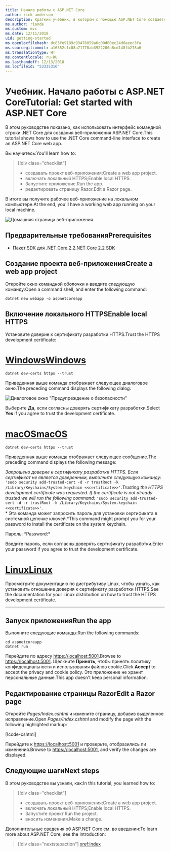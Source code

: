 ```yaml
---
title: Начало работы с ASP.NET Core
author: rick-anderson
description: Краткий учебник, в котором с помощью ASP.NET Core создается и запускается простое приложение Hello World.
ms.author: riande
ms.custom: mvc
ms.date: 12/11/2018
uid: getting-started
ms.openlocfilehash: dc85fe9189c93476859a6c00d60ec24d6eeec3fa
ms.sourcegitcommit: a16352c1c88a71770ab3922200a8cd148fb278a6
ms.translationtype: HT
ms.contentlocale: ru-RU
ms.lasthandoff: 12/13/2018
ms.locfileid: "53335316"
---
```

# <a name="tutorial-get-started-with-aspnet-core"></a><span data-ttu-id="5fa69-103">Учебник. Начало работы с ASP.NET Core</span><span class="sxs-lookup"><span data-stu-id="5fa69-103">Tutorial: Get started with ASP.NET Core</span></span>

<span data-ttu-id="5fa69-104">В этом руководстве показано, как использовать интерфейс командной строки .NET Core для создания веб-приложения ASP.NET Core.</span><span class="sxs-lookup"><span data-stu-id="5fa69-104">This tutorial shows how to use the .NET Core command-line interface to create an ASP.NET Core web app.</span></span>

<span data-ttu-id="5fa69-105">Вы научитесь:</span><span class="sxs-lookup"><span data-stu-id="5fa69-105">You'll learn how to:</span></span>

> [!div class="checklist"]
> * <span data-ttu-id="5fa69-106">создавать проект веб-приложения;</span><span class="sxs-lookup"><span data-stu-id="5fa69-106">Create a web app project.</span></span>
> * <span data-ttu-id="5fa69-107">включать локальный HTTPS;</span><span class="sxs-lookup"><span data-stu-id="5fa69-107">Enable local HTTPS.</span></span>
> * <span data-ttu-id="5fa69-108">Запустите приложение.</span><span class="sxs-lookup"><span data-stu-id="5fa69-108">Run the app.</span></span>
> * <span data-ttu-id="5fa69-109">редактировать страницу Razor.</span><span class="sxs-lookup"><span data-stu-id="5fa69-109">Edit a Razor page.</span></span>

<span data-ttu-id="5fa69-110">В итоге вы получите рабочее веб-приложение на локальном компьютере.</span><span class="sxs-lookup"><span data-stu-id="5fa69-110">At the end, you'll have a working web app running on your local machine.</span></span>

![Домашняя страница веб-приложения](_static/home-page.png)

## <a name="prerequisites"></a><span data-ttu-id="5fa69-112">Предварительные требования</span><span class="sxs-lookup"><span data-stu-id="5fa69-112">Prerequisites</span></span>

* [<span data-ttu-id="5fa69-113">Пакет SDK для .NET Core 2.2</span><span class="sxs-lookup"><span data-stu-id="5fa69-113">.NET Core 2.2 SDK</span></span>](https://www.microsoft.com/net/download/all)

## <a name="create-a-web-app-project"></a><span data-ttu-id="5fa69-114">Создание проекта веб-приложения</span><span class="sxs-lookup"><span data-stu-id="5fa69-114">Create a web app project</span></span>

<span data-ttu-id="5fa69-115">Откройте окно командной оболочки и введите следующую команду:</span><span class="sxs-lookup"><span data-stu-id="5fa69-115">Open a command shell, and enter the following command:</span></span>

```console
dotnet new webapp -o aspnetcoreapp
```

## <a name="enable-local-https"></a><span data-ttu-id="5fa69-116">Включение локального HTTPS</span><span class="sxs-lookup"><span data-stu-id="5fa69-116">Enable local HTTPS</span></span>

<span data-ttu-id="5fa69-117">Установите доверие к сертификату разработки HTTPS.</span><span class="sxs-lookup"><span data-stu-id="5fa69-117">Trust the HTTPS development certificate:</span></span>

# <a name="windowstabwindows"></a>[<span data-ttu-id="5fa69-118">Windows</span><span class="sxs-lookup"><span data-stu-id="5fa69-118">Windows</span></span>](#tab/windows)

```console
dotnet dev-certs https --trust
```

<span data-ttu-id="5fa69-119">Приведенная выше команда отображает следующее диалоговое окно.</span><span class="sxs-lookup"><span data-stu-id="5fa69-119">The preceding command displays the following dialog:</span></span>

![Диалоговое окно "Предупреждение о безопасности"](_static/cert.png)

<span data-ttu-id="5fa69-121">Выберите **Да**, если согласны доверять сертификату разработки.</span><span class="sxs-lookup"><span data-stu-id="5fa69-121">Select **Yes** if you agree to trust the development certificate.</span></span>

# <a name="macostabmacos"></a>[<span data-ttu-id="5fa69-122">macOS</span><span class="sxs-lookup"><span data-stu-id="5fa69-122">macOS</span></span>](#tab/macos)

```console
dotnet dev-certs https --trust
```

<span data-ttu-id="5fa69-123">Приведенная выше команда отображает следующее сообщение.</span><span class="sxs-lookup"><span data-stu-id="5fa69-123">The preceding command displays the following message:</span></span>

<span data-ttu-id="5fa69-124">*Запрошено доверие к сертификату разработки HTTPS. Если сертификат не является доверенным, выполните следующую команду:* `'sudo security add-trusted-cert -d -r trustRoot -k /Library/Keychains/System.keychain <<certificate>>'`.</span><span class="sxs-lookup"><span data-stu-id="5fa69-124">*Trusting the HTTPS development certificate was requested. If the certificate is not already trusted we will run the following command:* `'sudo security add-trusted-cert -d -r trustRoot -k /Library/Keychains/System.keychain <<certificate>>'`.</span></span>  
<span data-ttu-id="5fa69-125">\* Эта команда может запросить пароль для установки сертификата в системной цепочке ключей.</span><span class="sxs-lookup"><span data-stu-id="5fa69-125">\*This command might prompt you for your password to install the certificate on the system keychain.</span></span>

<span data-ttu-id="5fa69-126">Пароль: \*</span><span class="sxs-lookup"><span data-stu-id="5fa69-126">Password:\*</span></span>

<span data-ttu-id="5fa69-127">Введите пароль, если согласны доверять сертификату разработки.</span><span class="sxs-lookup"><span data-stu-id="5fa69-127">Enter your password if you agree to trust the development certificate.</span></span>

# <a name="linuxtablinux"></a>[<span data-ttu-id="5fa69-128">Linux</span><span class="sxs-lookup"><span data-stu-id="5fa69-128">Linux</span></span>](#tab/linux)

<span data-ttu-id="5fa69-129">Просмотрите документацию по дистрибутиву Linux, чтобы узнать, как установить отношение доверия к сертификату разработки HTTPS.</span><span class="sxs-lookup"><span data-stu-id="5fa69-129">See the documentation for your Linux distribution on how to trust the HTTPS development certificate.</span></span>

---

## <a name="run-the-app"></a><span data-ttu-id="5fa69-130">Запуск приложения</span><span class="sxs-lookup"><span data-stu-id="5fa69-130">Run the app</span></span>

<span data-ttu-id="5fa69-131">Выполните следующие команды:</span><span class="sxs-lookup"><span data-stu-id="5fa69-131">Run the following commands:</span></span>

```console
cd aspnetcoreapp
dotnet run
```

<span data-ttu-id="5fa69-132">Перейдите по адресу [https://localhost:5001](https://localhost:5001).</span><span class="sxs-lookup"><span data-stu-id="5fa69-132">Browse to [https://localhost:5001](https://localhost:5001).</span></span> <span data-ttu-id="5fa69-133">Щелкните **Принять**, чтобы принять политику конфиденциальности и использования файлов cookie.</span><span class="sxs-lookup"><span data-stu-id="5fa69-133">Click **Accept** to accept the privacy and cookie policy.</span></span> <span data-ttu-id="5fa69-134">Это приложение не хранит персональные данные.</span><span class="sxs-lookup"><span data-stu-id="5fa69-134">This app doesn't keep personal information.</span></span>

## <a name="edit-a-razor-page"></a><span data-ttu-id="5fa69-135">Редактирование страницы Razor</span><span class="sxs-lookup"><span data-stu-id="5fa69-135">Edit a Razor page</span></span>

<span data-ttu-id="5fa69-136">Откройте *Pages/Index.cshtml* и измените страницу, добавив выделенное исправление.</span><span class="sxs-lookup"><span data-stu-id="5fa69-136">Open *Pages/Index.cshtml* and modify the page with the following highlighted markup:</span></span>

[!code-cshtml[](sample/index.cshtml?highlight=9)]

<span data-ttu-id="5fa69-137">Перейдите к [https://localhost:5001](https://localhost:5001) и проверьте, отобразились ли изменения.</span><span class="sxs-lookup"><span data-stu-id="5fa69-137">Browse to [https://localhost:5001](https://localhost:5001), and verify the changes are displayed.</span></span>

## <a name="next-steps"></a><span data-ttu-id="5fa69-138">Следующие шаги</span><span class="sxs-lookup"><span data-stu-id="5fa69-138">Next steps</span></span>

<span data-ttu-id="5fa69-139">В этом руководстве вы узнали, как:</span><span class="sxs-lookup"><span data-stu-id="5fa69-139">In this tutorial, you learned how to:</span></span>

> [!div class="checklist"]
> * <span data-ttu-id="5fa69-140">создавать проект веб-приложения;</span><span class="sxs-lookup"><span data-stu-id="5fa69-140">Create a web app project.</span></span>
> * <span data-ttu-id="5fa69-141">включать локальный HTTPS;</span><span class="sxs-lookup"><span data-stu-id="5fa69-141">Enable local HTTPS.</span></span>
> * <span data-ttu-id="5fa69-142">Запустите проект.</span><span class="sxs-lookup"><span data-stu-id="5fa69-142">Run the project.</span></span>
> * <span data-ttu-id="5fa69-143">вносить изменения.</span><span class="sxs-lookup"><span data-stu-id="5fa69-143">Make a change.</span></span>

<span data-ttu-id="5fa69-144">Дополнительные сведения об ASP.NET Core см. во введении:</span><span class="sxs-lookup"><span data-stu-id="5fa69-144">To learn more about ASP.NET Core, see the introduction:</span></span>

> [!div class="nextstepaction"]
> <xref:index>
